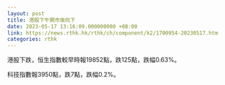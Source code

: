 ```yaml
---
layout: post
title: 港股下午開市後向下
date: 2023-05-17 13:16:09.000000000 +08:00
link: https://news.rthk.hk/rthk/ch/component/k2/1700954-20230517.htm
categories: rthk
---
```


港股下跌，恒生指數較早時報19852點，跌125點，跌幅0.63%。

科技指數報3950點，跌7點，跌幅0.2%。
